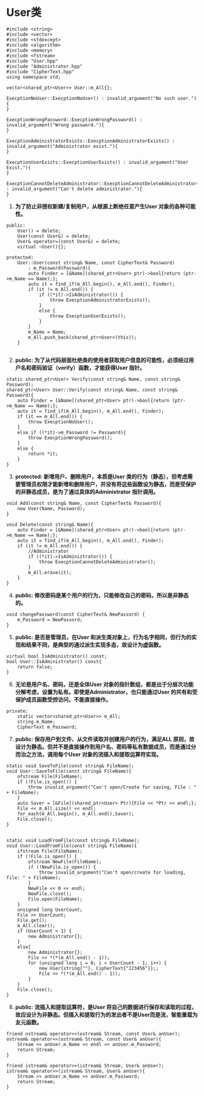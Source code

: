 # User类

```
#include <string>
#include <vector>
#include <stdexcept>
#include <algorithm>
#include <memory>
#include <fstream>
#include "User.hpp"
#include "Administrator.hpp"
#include "CipherText.hpp"
using namespace std;
```



```
vector<shared_ptr<User>> User::m_All{};

ExecptionNoUser::ExecptionNoUser() : invalid_argument("No such user."){
}

ExecptionWrongPassword::ExecptionWrongPassword() : invalid_argument("Wrong password."){
}

ExecptionAdministratorExists::ExecptionAdministratorExists() : invalid_argument("Administrator exist."){
}

ExecptionUserExists::ExecptionUserExists() : invalid_argument("User Exist."){
}

ExecptionCannotDeleteAdministrator::ExecptionCannotDeleteAdministrator() : invalid_argument("Can't delete administrator."){
}
```



1. **为了防止非授权新建/复制用户，从根源上断绝任意产生User 对象的各种可能性。**

```
public: 
    User() = delete;
    User(const User&) = delete;
    User& operator=(const User&) = delete;
    virtual ~User(){};
    
protected: 
    User::User(const string& Name, const CipherText& Password)
        : m_Password(Password){
        auto Finder = [&Name](shared_ptr<User> ptr)->bool{return (ptr->m_Name == Name);};
        auto it = find_if(m_All.begin(), m_All.end(), Finder);
        if (it != m_All.end()) {
            if ((*it)->IsAdministrator()) {
                throw ExecptionAdministratorExists();
            }
            else {
                throw ExecptionUserExists();
            }
        }
        m_Name = Name;
        m_All.push_back(shared_ptr<User>(this));
    }
    
```



2. **public: 为了从代码层面杜绝类的使用者获取用户信息的可能性，必须经过用户名和密码验证（verify）函数，才能获得User 指针。**

```
static shared_ptr<User> Verify(const string& Name, const string& Password);
shared_ptr<User> User::Verify(const string& Name, const string& Password){
    auto Finder = [&Name](shared_ptr<User> ptr)->bool{return (ptr->m_Name == Name);};
    auto it = find_if(m_All.begin(), m_All.end(), Finder);
    if (it == m_All.end()) {
        throw ExecptionNoUser();
    }
    else if ((*it)->m_Password != Password){
        throw ExecptionWrongPassword();
    }
    else {
        return *it;
    }
}
```



3. **protected: 新增用户、删除用户，本质是User 类的行为（静态），但考虑需要管理员权限才能新增和删除用户，并没有将这些函数设为静态，而是受保护的非静态成员，是为了通过具体的Administrator 指针调用。**

```
void Add(const string& Name, const CipherText& Password){
    new User(Name, Password);
}

void Delete(const string& Name){
    auto Finder = [&Name](shared_ptr<User> ptr)->bool{return (ptr->m_Name == Name);};
    auto it = find_if(m_All.begin(), m_All.end(), Finder);
    if (it != m_All.end()) {
        //Administrator
        if ((*it)->IsAdministrator()) {
            throw ExecptionCannotDeleteAdministrator();
        }
        m_All.erase(it);
    }
}
```



4. **public: 修改密码是某个用户的行为，只能修改自己的密码，所以是非静态的。**

```
void changePassword(const CipherText& NewPassord) {
    m_Password = NewPassord;
}
```



5. **public: 是否是管理员，在User 和派生类对象上，行为名字相同，但行为的实现和结果不同，是典型的通过派生实现多态，故设计为虚函数。**

```
virtual bool IsAdministrator() const;
bool User::IsAdministrator() const{
    return false;
}
```



6. **无论是用户名、密码，还是全体User 对象的指针数组，都是出于分层次功能分解考虑，设置为私有。即使是Administrator，也只能通过User 的共有和受保护成员函数受控访问，不能直接操作。**

```
private:
    static vector<shared_ptr<User>> m_All;
    string m_Name;
    CipherText m_Password;
```



7. **public: 保存用户到文件、从文件读取并创建用户的行为，满足ALL 原则，故设计为静态。但并不是直接操作到用户名、密码等私有数据成员，而是通过分而治之方法，调用每个User 对象的流插入和提取运算符实现。**

```
static void SaveToFile(const string& FileName);
void User::SaveToFile(const string& FileName){
    ofstream File(FileName);
    if (!File.is_open()) {
        throw invalid_argument("Can't open/Create for saving, File : " + FileName);
    }
    auto Saver = [&File](shared_ptr<User> Ptr){File << *Ptr << endl;};
    File << m_All.size() << endl;
    for_each(m_All.begin(), m_All.end(),Saver);
    File.close();
}


static void LoadFromFile(const string& FileName);
void User::LoadFromFile(const string& FileName){
    ifstream File(FileName);
    if (!File.is_open()) {
        ofstream NewFile(FileName);
        if (!NewFile.is_open()) {
            throw invalid_argument("Can't open/create for loading, file: " + FileName);
        }
        NewFile << 0 << endl;
        NewFile.close();
        File.open(FileName);
    }
    unsigned long UserCount;
    File >> UserCount;
    File.get();
    m_All.clear();
    if (UserCount < 1) {
        new Administrator{};
    }
    else{
        new Administrator{};
        File >> *(*(m_All.end() - 1));
        for (unsigned long i = 0; i < UserCount - 1; i++) {
            new User{string{""}, CipherText{"123456"}};;
            File >> *(*(m_All.end() - 1));
        }
    }
    File.close();
}
```



8. **public: 流插入和提取运算符，是User 将自己的数据进行保存和读取的过程，故应设计为非静态。但插入和提取行为的发出者不是User而是流，智能重载为友元函数。**

```
friend ostream& operator<<(ostream& Stream, const User& anUser);
ostream& operator<<(ostream& Stream, const User& anUser){
    Stream << anUser.m_Name << endl << anUser.m_Password;
    return Stream;
}

friend istream& operator>>(istream& Stream, User& anUser);
istream& operator>>(istream& Stream, User& anUser){
    Stream >> anUser.m_Name >> anUser.m_Password;
    return Stream;
}
```

